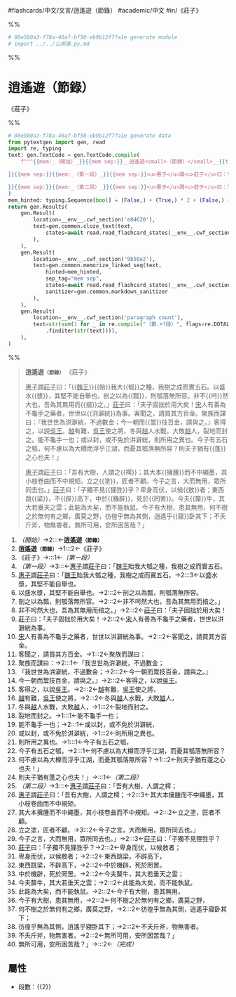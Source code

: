 #flashcards/中文/文言/逍遙遊（節錄） #academic/中文 #in/《莊子》

%%
```Python
# 08e5b0a3-f78a-46af-bf50-eb9b12f7fa1e generate module
# import ../../公用庫.py.md
```
%%

# 逍遙遊（節錄）
《莊子》

%%
```Python
# 08e5b0a3-f78a-46af-bf50-eb9b12f7fa1e generate data
from pytextgen import gen, read
import re, typing
text: gen.TextCode = gen.TextCode.compile(
	f"""{{mem:_（開始）_}}{{mem sep:}}__逍遙遊<small>（節錄）</small>__{{text: }}{{mem sep:}}《莊子》{{text:

}}{{mem sep:}}{{mem:_（第一段）_}}{{mem sep:}}<u>惠子</u>謂<u>莊子</u>曰：「{hard("<u>魏王</u>")}{hard("貽")}我大{hard("瓠")}之種，我樹之成而實五石。{{mem sep:}}以盛水{hard("漿")}，其堅不能自舉也。{{mem sep:}}剖之以為{hard("瓢")}，則瓠落無所容。{{mem sep:}}非不{hard("呺")}然大也，吾為其無用而{hard("掊")}之。」{{mem sep:}}<u>莊子</u>曰：「夫子固拙於用大矣！{{mem sep:}}<u>宋</u>人有善為不龜手之藥者，世世以{hard("洴澼絖")}為事。{{mem sep:}}客聞之，請買其方百金。{{mem sep:}}聚族而謀曰：{{mem sep:}}『我世世為洴澼絖，不過數金；{{mem sep:}}今一朝而{hard("鬻")}技百金，請與之。』{{mem sep:}}客得之，以說<u>吳王</u>。{{mem sep:}}<u>越</u>有難，<u>吳王</u>使之將，{{mem sep:}}冬與<u>越</u>人水戰，大敗<u>越</u>人，{{mem sep:}}裂地而封之。{{mem sep:}}能不龜手一也；{{mem sep:}}或以封，或不免於洴澼絖，{{mem sep:}}則所用之異也。{{mem sep:}}今子有五石之瓠，{{mem sep:}}何不慮以為大樽而浮乎江湖，而憂其瓠落無所容？{{mem sep:}}則夫子猶有{hard("蓬")}之心也夫！」{{text:

}}{{mem sep:}}{{mem:_（第二段）_}}{{mem sep:}}<u>惠子</u>謂<u>莊子</u>曰：「吾有大樹，人謂之{hard("樗")}；{{mem sep:}}其大本{hard("擁腫")}而不中繩墨，其小枝卷曲而不中規矩。{{mem sep:}}立之{hard("塗")}，匠者不顧。{{mem sep:}}今子之言，大而無用，眾所同去也。」{{mem sep:}}<u>莊子</u>曰：「子獨不見{hard("狸狌")}乎？{{mem sep:}}卑身而伏，以候{hard("敖")}者；{{mem sep:}}東西跳{hard("梁")}，不{hard("辟")}高下，{{mem sep:}}中於{hard("機辟")}，死於{hard("罔罟")}。{{mem sep:}}今夫{hard("斄")}牛，其大若垂天之雲；{{mem sep:}}此能為大矣，而不能執鼠。{{mem sep:}}今子有大樹，患其無用，{{mem sep:}}何不樹之於無何有之鄉，廣莫之野，{{mem sep:}}彷徨乎無為其側，逍遙乎{hard("寢")}卧其下；{{mem sep:}}不夭斤斧，物無害者。{{mem sep:}}無所可用，安所困苦哉？」{{mem sep:}}{{mem:_（完成）_}}"""
)
mem_hinted: typing.Sequence[bool] = (False,) + (True,) * 2 + (False,) + (True,) * 20 + (False,) + (True,) * 15 + (False,)
return gen.Results(
	gen.Result(
		location=__env__.cwf_section('e84620'),
		text=gen.common.cloze_text(text,
			states=await read.read_flashcard_states(__env__.cwf_section("e84620")),
		),
	),
	gen.Result(
		location=__env__.cwf_section('9b50e2'),
		text=gen.common.memorize_linked_seq(text,
			hinted=mem_hinted,
			sep_tag="mem sep",
			states=await read.read_flashcard_states(__env__.cwf_section('9b50e2')),
			sanitizer=gen.common.markdown_sanitizer
		),
	),
	gen.Result(
		location=__env__.cwf_section('paragraph count'),
		text=str(sum(1 for _ in re.compile("（第.+?段）", flags=re.DOTALL)
			.finditer(str(text)))),
	),
)
```
%%

<!--08e5b0a3-f78a-46af-bf50-eb9b12f7fa1e generate section="e84620"--><!-- The following content is generated at 2023-03-03T23:47:47.169724+08:00. Any edits will be overridden! -->

> __逍遙遊<small>（節錄）</small>__ 《莊子》
>
> <u>惠子</u>謂<u>莊子</u>曰：「{{<u>魏王</u>}}{{貽}}我大{{瓠}}之種，我樹之成而實五石。以盛水{{漿}}，其堅不能自舉也。剖之以為{{瓢}}，則瓠落無所容。非不{{呺}}然大也，吾為其無用而{{掊}}之。」<u>莊子</u>曰：「夫子固拙於用大矣！<u>宋</u>人有善為不龜手之藥者，世世以{{洴澼絖}}為事。客聞之，請買其方百金。聚族而謀曰：『我世世為洴澼絖，不過數金；今一朝而{{鬻}}技百金，請與之。』客得之，以說<u>吳王</u>。<u>越</u>有難，<u>吳王</u>使之將，冬與<u>越</u>人水戰，大敗<u>越</u>人，裂地而封之。能不龜手一也；或以封，或不免於洴澼絖，則所用之異也。今子有五石之瓠，何不慮以為大樽而浮乎江湖，而憂其瓠落無所容？則夫子猶有{{蓬}}之心也夫！」
>
> <u>惠子</u>謂<u>莊子</u>曰：「吾有大樹，人謂之{{樗}}；其大本{{擁腫}}而不中繩墨，其小枝卷曲而不中規矩。立之{{塗}}，匠者不顧。今子之言，大而無用，眾所同去也。」<u>莊子</u>曰：「子獨不見{{狸狌}}乎？卑身而伏，以候{{敖}}者；東西跳{{梁}}，不{{辟}}高下，中於{{機辟}}，死於{{罔罟}}。今夫{{斄}}牛，其大若垂天之雲；此能為大矣，而不能執鼠。今子有大樹，患其無用，何不樹之於無何有之鄉，廣莫之野，彷徨乎無為其側，逍遙乎{{寢}}卧其下；不夭斤斧，物無害者。無所可用，安所困苦哉？」

<!--/08e5b0a3-f78a-46af-bf50-eb9b12f7fa1e-->

<!--08e5b0a3-f78a-46af-bf50-eb9b12f7fa1e generate section="9b50e2"--><!-- The following content is generated at 2022-11-09T18:05:20.117143+08:00. Any edits will be overridden! -->

1. _（開始）_→2:::←__逍遙遊<small>（節錄）</small>__
2. __逍遙遊<small>（節錄）</small>__→1:::2←《莊子》
3. 《莊子》→:::1←_（第一段）_
4. _（第一段）_→3:::←<u>惠子</u>謂<u>莊子</u>曰：「<u>魏王</u>貽我大瓠之種，我樹之成而實五石。
5. <u>惠子</u>謂<u>莊子</u>曰：「<u>魏王</u>貽我大瓠之種，我樹之成而實五石。→2:::3←以盛水漿，其堅不能自舉也。
6. 以盛水漿，其堅不能自舉也。→2:::2←剖之以為瓢，則瓠落無所容。
7. 剖之以為瓢，則瓠落無所容。→2:::2←非不呺然大也，吾為其無用而掊之。」
8. 非不呺然大也，吾為其無用而掊之。」→2:::2←<u>莊子</u>曰：「夫子固拙於用大矣！
9. <u>莊子</u>曰：「夫子固拙於用大矣！→2:::2←<u>宋</u>人有善為不龜手之藥者，世世以洴澼絖為事。
10. <u>宋</u>人有善為不龜手之藥者，世世以洴澼絖為事。→2:::2←客聞之，請買其方百金。
11. 客聞之，請買其方百金。→1:::2←聚族而謀曰：
12. 聚族而謀曰：→2:::1←『我世世為洴澼絖，不過數金；
13. 『我世世為洴澼絖，不過數金；→2:::2←今一朝而鬻技百金，請與之。』
14. 今一朝而鬻技百金，請與之。』→2:::2←客得之，以說<u>吳王</u>。
15. 客得之，以說<u>吳王</u>。→2:::2←<u>越</u>有難，<u>吳王</u>使之將，
16. <u>越</u>有難，<u>吳王</u>使之將，→2:::2←冬與<u>越</u>人水戰，大敗<u>越</u>人，
17. 冬與<u>越</u>人水戰，大敗<u>越</u>人，→1:::2←裂地而封之。
18. 裂地而封之。→1:::1←能不龜手一也；
19. 能不龜手一也；→2:::1←或以封，或不免於洴澼絖，
20. 或以封，或不免於洴澼絖，→1:::2←則所用之異也。
21. 則所用之異也。→1:::1←今子有五石之瓠，
22. 今子有五石之瓠，→2:::1←何不慮以為大樽而浮乎江湖，而憂其瓠落無所容？
23. 何不慮以為大樽而浮乎江湖，而憂其瓠落無所容？→1:::2←則夫子猶有蓬之心也夫！」
24. 則夫子猶有蓬之心也夫！」→:::1←_（第二段）_
25. _（第二段）_→3:::←<u>惠子</u>謂<u>莊子</u>曰：「吾有大樹，人謂之樗；
26. <u>惠子</u>謂<u>莊子</u>曰：「吾有大樹，人謂之樗；→2:::3←其大本擁腫而不中繩墨，其小枝卷曲而不中規矩。
27. 其大本擁腫而不中繩墨，其小枝卷曲而不中規矩。→2:::2←立之塗，匠者不顧。
28. 立之塗，匠者不顧。→3:::2←今子之言，大而無用，眾所同去也。」
29. 今子之言，大而無用，眾所同去也。」→2:::3←<u>莊子</u>曰：「子獨不見狸狌乎？
30. <u>莊子</u>曰：「子獨不見狸狌乎？→2:::2←卑身而伏，以候敖者；
31. 卑身而伏，以候敖者；→2:::2←東西跳梁，不辟高下，
32. 東西跳梁，不辟高下，→2:::2←中於機辟，死於罔罟。
33. 中於機辟，死於罔罟。→2:::2←今夫斄牛，其大若垂天之雲；
34. 今夫斄牛，其大若垂天之雲；→2:::2←此能為大矣，而不能執鼠。
35. 此能為大矣，而不能執鼠。→2:::2←今子有大樹，患其無用，
36. 今子有大樹，患其無用，→2:::2←何不樹之於無何有之鄉，廣莫之野，
37. 何不樹之於無何有之鄉，廣莫之野，→2:::2←彷徨乎無為其側，逍遙乎寢卧其下；
38. 彷徨乎無為其側，逍遙乎寢卧其下；→2:::2←不夭斤斧，物無害者。
39. 不夭斤斧，物無害者。→2:::2←無所可用，安所困苦哉？」
40. 無所可用，安所困苦哉？」→:::2←_（完成）_

<!--/08e5b0a3-f78a-46af-bf50-eb9b12f7fa1e-->

## 屬性

- 段數：{{<!--08e5b0a3-f78a-46af-bf50-eb9b12f7fa1e generate section="paragraph count"--><!-- The following content is generated at 2023-03-01T08:31:01.287061+08:00. Any edits will be overridden! -->2<!--/08e5b0a3-f78a-46af-bf50-eb9b12f7fa1e-->}}
